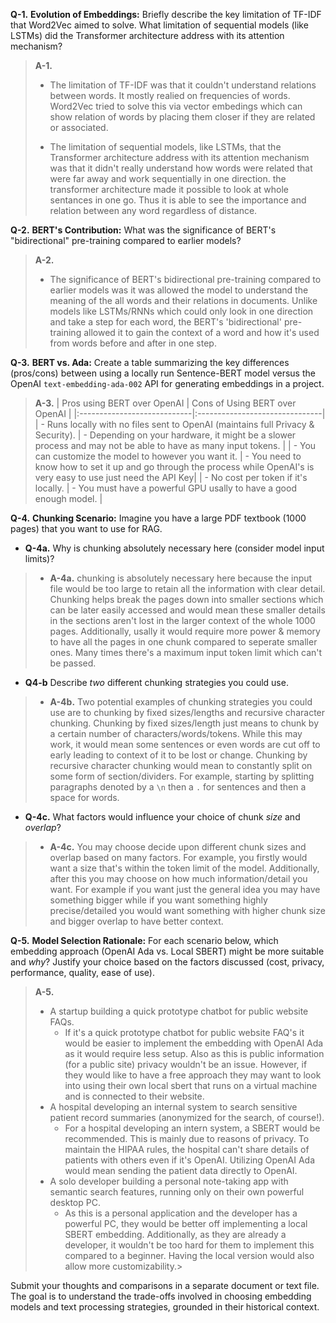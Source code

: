 
**Q-1.**  **Evolution of Embeddings:** Briefly describe the key limitation of TF-IDF that Word2Vec aimed to solve. What limitation of sequential models (like LSTMs) did the Transformer architecture address with its attention mechanism?

> **A-1.**
> * The limitation of TF-IDF was that it couldn't understand relations between words. It mostly realied on frequencies of words. Word2Vec tried to solve this via vector embedings which can show relation of words by placing them closer if they are related or associated. 
> 
> * The limitation of sequential models, like LSTMs, that the Transformer architecture address with its attention mechanism was that it didn't really understand how words were related that were far away and work sequentially in one direction. the transformer architecture made it possible to look at whole sentances in one go. Thus it is able to see the importance and relation between any word regardless of distance.

**Q-2.**  **BERT's Contribution:** What was the significance of BERT's "bidirectional" pre-training compared to earlier models?

> **A-2.** 
> - The significance of BERT's bidirectional pre-training compared to earlier models was it was allowed the model to understand the meaning of the all words and their relations in documents. Unlike models like LSTMs/RNNs which could only look in one direction and take a step for each word, the BERT's 'bidirectional' pre-training allowed it to gain the context of a word and how it's used from words before and after in one step. 

**Q-3.**  **BERT vs. Ada:** Create a table summarizing the key differences (pros/cons) between using a locally run Sentence-BERT model versus the OpenAI `text-embedding-ada-002` API for generating embeddings in a project.

> **A-3.** 
> | Pros using BERT over OpenAI | Cons of Using BERT over OpenAI |
> |:----------------------------|:-------------------------------|
> | - Runs locally with no files sent to OpenAI (maintains full Privacy & Security). | - Depending on your hardware, it might be a slower process and may not be able to have as many input tokens. |
> | - You can customize the model to however you want it. | - You need to know how to set it up and go through the process while OpenAI's is very easy to use just need the API Key|
> | - No cost per token if it's locally. | - You must have a powerful GPU usally to have a good enough model. |

**Q-4.**  **Chunking Scenario:** Imagine you have a large PDF textbook (1000 pages) that you want to use for RAG.

- **Q-4a.** Why is chunking absolutely necessary here (consider model input limits)?
> - **A-4a.** chunking is absolutely necessary here because the input file would be too large to retain all the information with clear detail. Chunking helps break the pages down into smaller sections which can be later easily accessed and would mean these smaller details in the sections aren't lost in the larger context of the whole 1000 pages. Additionally, usally it would require more power & memory to have all the pages in one chunk compared to seperate smaller ones. Many times there's a maximum input token limit which can't be passed.

- **Q4-b** Describe *two* different chunking strategies you could use.
> - **A-4b.** Two potential examples of chunking strategies you could use are to chunking by fixed sizes/lengths and recursive character chunking. Chunking by fixed sizes/length just means to chunk by a certain number of characters/words/tokens. While this may work, it would mean some sentences or even words are cut off to early leading to context of it to be lost or change. Chunking by recursive character chunking would mean to constantly split on some form of section/dividers. For example, starting by splitting paragraphs denoted by a `\n` then a `.` for sentences and then a space for words. 

- **Q-4c.** What factors would influence your choice of chunk *size* and *overlap*?
> - **A-4c.** You may choose decide upon different chunk sizes and overlap based on many factors. For example, you firstly would want a size that's within the token limit of the model. Additionally, after this you may choose on how much information/detail you want. For example if you want just the general idea you may have something bigger while if you want something highly precise/detailed you would want something with higher chunk size and bigger overlap to have better context.

**Q-5.**  **Model Selection Rationale:** For each scenario below, which embedding approach (OpenAI Ada vs. Local SBERT) might be more suitable and *why*? Justify your choice based on the factors discussed (cost, privacy, performance, quality, ease of use).

>**A-5.**
> 
> * A startup building a quick prototype chatbot for public website FAQs.
>   * If it's a quick prototype chatbot for public website FAQ's it would be easier to implement the embedding with OpenAI Ada as it would require less setup. Also as this is public information (for a public site) privacy wouldn't be an issue. However, if they would like to have a free approach they may want to look into using their own local sbert that runs on a virtual machine and is connected to their website. 
> * A hospital developing an internal system to search sensitive patient record summaries (anonymized for the search, of course!).
>   * For a hospital developing an intern system, a SBERT would be recommended. This is mainly due to reasons of privacy. To maintain the HIPAA rules, the hospital can't share details of patients with others even if it's OpenAI. Utilizing OpenAI Ada would mean sending the patient data directly to OpenAI.
> * A solo developer building a personal note-taking app with semantic search features, running only on their own powerful desktop PC.
>   * As this is a personal application and the developer has a powerful PC, they would be better off implementing a local SBERT embedding. Additionally, as they are already a developer, it wouldn't be too hard for them to implement this compared to a beginner. Having the local version would also allow more customizability.> 
>

Submit your thoughts and comparisons in a separate document or text file. The goal is to understand the trade-offs involved in choosing embedding models and text processing strategies, grounded in their historical context.
